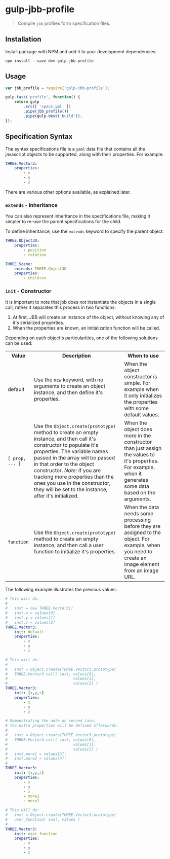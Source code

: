 # gulp-jbb-profile

> Compile `jbb` profiles form specification files.

## Installation

Install package with NPM and add it to your development dependencies:

    npm install --save-dev gulp-jbb-profile

## Usage

```javascript
var jbb_profile = require('gulp-jbb-profile');

gulp.task('profile', function() {
    return gulp
        .src([ 'specs.yml' ])
        .pipe(jbb_profile())
        .pipe(gulp.dest('build'));
});
```

## Specification Syntax

The syntax specifications file is a `yaml` data file that contains all the javascript objects to be supported, along with their properties. For example:

```yaml
THREE.Vector3:
    properties:
        - x
        - y
        - z
```

There are various other options available, as explained later.

### `extends` - Inheritance

You can also represent inheritance in the specifications file, making it simpler to re-use the parent specifications for the child. 

To define inheritance, use the `extends` keyword to specify the parent object:

```yaml
THREE.Object3D:
    properties:
        - position
        - rotation

THREE.Scene:
    extends: THREE.Object3D
    properties:
        - children
```

### `init` - Constructor

It is important to note that jbb does not instantiate the objects in a single call, rather it separates this process in two functions:

 1. At first, JBB will create an instance of the object, without knowing any of it's serialized properties.
 2. When the properties are known, an initialization function will be called.

Depending on each object's particularities, one of the following solutions can be used:

<table>
    <tr>
        <th>Value</th>
        <th>Description</th>
        <th>When to use</th>
    </tr>
    <tr>
        <td>default</td>
        <td>Use the <code>new</code> keyword, with no arguments to create an object instance, and then define it's properties.</td>
        <td>When the object constructor is simple. For example when it only initializes the properties with some default values.</td>
    </tr>
    <tr>
        <td><code>[ prop, ... ]</code></td>
        <td>Use the <code>Object.create(prototype)</code> method to create an empty instance, and then call it's constructor to populate it's properties. The variable names passed in the array will be passed in that order to the object constructor. <em>Note:</em> If you are tracking more properties than the ones you use in the constructor, they will be set to the instance, after it's initialized.</td>
        <td>When the object does more in the constructor than just assign the values to it's properties. For example, when it generates some data based on the arguments.</td>
    </tr>
    <tr>
        <td><code>function</code></td>
        <td>Use the <code>Object.create(prototype)</code> method to create an empty instance, and then call a user function to initialize it's properties.</td>
        <td>When the data needs some processing before they are assigned to the object. For example, when you need to create an image element from an image URL.</td>
    </tr>
</table>

The following example illustrates the previous values:

```yaml
# This will do:
#
#   inst = new THREE.Vector3()
#   inst.x = values[0]
#   inst.y = values[1]
#   inst.z = values[2]
THREE.Vector3:
    init: default
    properties:
        - x
        - y
        - z

# This will do:
#
#   inst = Object.create(THREE.Vector3.prototype)
#   THREE.Vector3.call( inst, values[0], 
#                             values[1], 
#                             values[2] )
THREE.Vector3:
    init: [x,y,z]
    properties:
        - x
        - y
        - z

# Demonstrating the note on second case,
# the extra properties will be defined afterwards:
#
#   inst = Object.create(THREE.Vector3.prototype)
#   THREE.Vector3.call( inst, values[0], 
#                             values[1], 
#                             values[2] )
#   inst.more1 = values[3];
#   inst.more2 = values[4];
#
THREE.Vector3:
    init: [x,y,z]
    properties:
        - x
        - y
        - z
        - more1
        - more2

# This will do:
#   inst = Object.create(THREE.Vector3.prototype)
#   user_function( inst, values )
#
THREE.Vector3:
    init: user_function
    properties:
        - x
        - y
        - z
```

